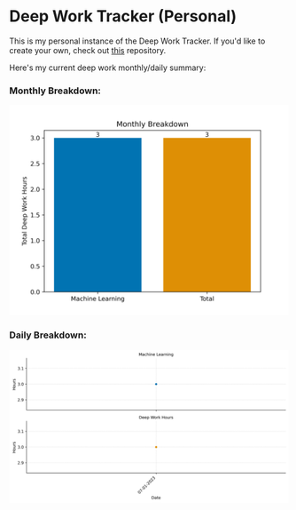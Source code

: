 # Deep Work Tracker (Personal)

This is my personal instance of the Deep Work Tracker. If you'd like to create your own, check out [this](https://github.com/BMCARDONA/deep_work_tracker) repository.
 
Here's my current deep work monthly/daily summary: 

 ### Monthly Breakdown: 
![Bar Chart](July_2023/figures/monthly_breakdown.png) 

 ### Daily Breakdown: 
![Facet Plot](July_2023/figures/daily_breakdown.png) 